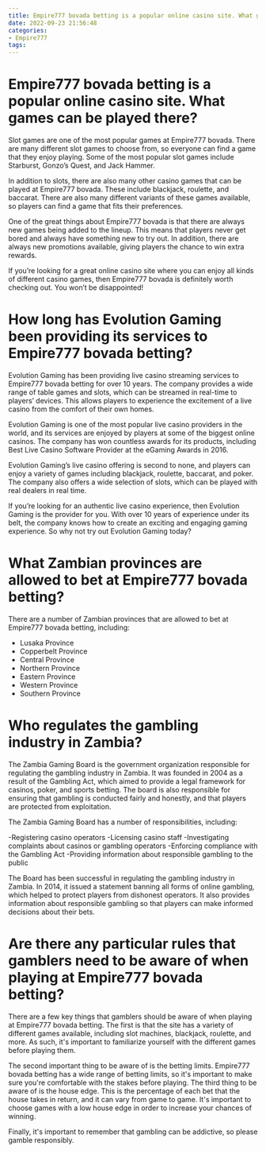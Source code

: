 ```yaml
---
title: Empire777 bovada betting is a popular online casino site. What games can be played there
date: 2022-09-23 21:56:48
categories:
- Empire777
tags:
---
```



#  Empire777 bovada betting is a popular online casino site. What games can be played there?

Slot games are one of the most popular games at Empire777 bovada. There are many different slot games to choose from, so everyone can find a game that they enjoy playing. Some of the most popular slot games include Starburst, Gonzo’s Quest, and Jack Hammer.

In addition to slots, there are also many other casino games that can be played at Empire777 bovada. These include blackjack, roulette, and baccarat. There are also many different variants of these games available, so players can find a game that fits their preferences.

One of the great things about Empire777 bovada is that there are always new games being added to the lineup. This means that players never get bored and always have something new to try out. In addition, there are always new promotions available, giving players the chance to win extra rewards.

If you’re looking for a great online casino site where you can enjoy all kinds of different casino games, then Empire777 bovada is definitely worth checking out. You won’t be disappointed!

#  How long has Evolution Gaming been providing its services to Empire777 bovada betting?

Evolution Gaming has been providing live casino streaming services to Empire777 bovada betting for over 10 years. The company provides a wide range of table games and slots, which can be streamed in real-time to players’ devices. This allows players to experience the excitement of a live casino from the comfort of their own homes.

Evolution Gaming is one of the most popular live casino providers in the world, and its services are enjoyed by players at some of the biggest online casinos. The company has won countless awards for its products, including Best Live Casino Software Provider at the eGaming Awards in 2016.

Evolution Gaming’s live casino offering is second to none, and players can enjoy a variety of games including blackjack, roulette, baccarat, and poker. The company also offers a wide selection of slots, which can be played with real dealers in real time.

If you’re looking for an authentic live casino experience, then Evolution Gaming is the provider for you. With over 10 years of experience under its belt, the company knows how to create an exciting and engaging gaming experience. So why not try out Evolution Gaming today?

#  What Zambian provinces are allowed to bet at Empire777 bovada betting?

There are a number of Zambian provinces that are allowed to bet at Empire777 bovada betting, including:

- Lusaka Province
- Copperbelt Province
- Central Province
- Northern Province
- Eastern Province
- Western Province
- Southern Province

#  Who regulates the gambling industry in Zambia?

The Zambia Gaming Board is the government organization responsible for regulating the gambling industry in Zambia. It was founded in 2004 as a result of the Gambling Act, which aimed to provide a legal framework for casinos, poker, and sports betting. The board is also responsible for ensuring that gambling is conducted fairly and honestly, and that players are protected from exploitation.

The Zambia Gaming Board has a number of responsibilities, including:

-Registering casino operators
-Licensing casino staff
-Investigating complaints about casinos or gambling operators
-Enforcing compliance with the Gambling Act
-Providing information about responsible gambling to the public

The Board has been successful in regulating the gambling industry in Zambia. In 2014, it issued a statement banning all forms of online gambling, which helped to protect players from dishonest operators. It also provides information about responsible gambling so that players can make informed decisions about their bets.

#  Are there any particular rules that gamblers need to be aware of when playing at Empire777 bovada betting?

There are a few key things that gamblers should be aware of when playing at Empire777 bovada betting. The first is that the site has a variety of different games available, including slot machines, blackjack, roulette, and more. As such, it's important to familiarize yourself with the different games before playing them.

The second important thing to be aware of is the betting limits. Empire777 bovada betting has a wide range of betting limits, so it's important to make sure you're comfortable with the stakes before playing. The third thing to be aware of is the house edge. This is the percentage of each bet that the house takes in return, and it can vary from game to game. It's important to choose games with a low house edge in order to increase your chances of winning.

Finally, it's important to remember that gambling can be addictive, so please gamble responsibly.